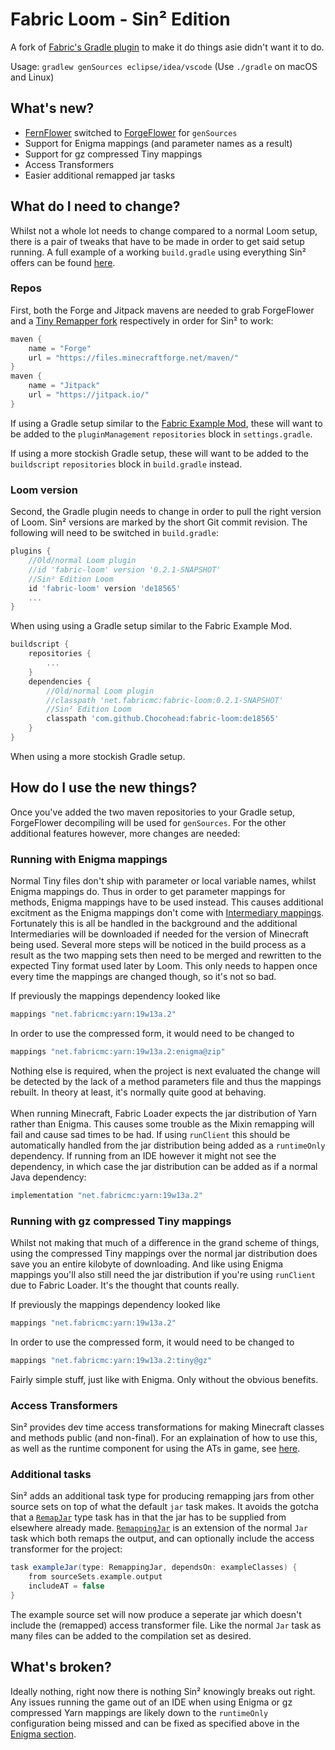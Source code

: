 # Fabric Loom - Sin² Edition
A fork of [Fabric's Gradle plugin](https://github.com/FabricMC/fabric-loom/tree/dev/0.2) to make it do things asie didn't want it to do.

Usage: `gradlew genSources eclipse/idea/vscode`
(Use `./gradle` on macOS and Linux)


## What's new?
* [FernFlower](https://github.com/FabricMC/intellij-fernflower) switched to [ForgeFlower](https://github.com/MinecraftForge/ForgeFlower) for `genSources`
* Support for Enigma mappings (and parameter names as a result)
* Support for gz compressed Tiny mappings
* Access Transformers
* Easier additional remapped jar tasks


## What do I need to change?
Whilst not a whole lot needs to change compared to a normal Loom setup, there is a pair of tweaks that have to be made in order to get said setup running. A full example of a working `build.gradle` using everything Sin² offers can be found [here](https://github.com/Chocohead/Fabric-ASM/blob/master/build.gradle).

### Repos
First, both the Forge and Jitpack mavens are needed to grab ForgeFlower and a [Tiny Remapper fork](https://github.com/Chocohead/tiny-remapper) respectively in order for Sin² to work:
```groovy
maven {
	name = "Forge"
	url = "https://files.minecraftforge.net/maven/"
}
maven { 
	name = "Jitpack"
	url = "https://jitpack.io/"
}
```
If using a Gradle setup similar to the [Fabric Example Mod](https://github.com/FabricMC/fabric-example-mod), these will want to be added to the `pluginManagement` `repositories` block in `settings.gradle`.

If using a more stockish Gradle setup, these will want to be added to the `buildscript` `repositories` block in `build.gradle` instead.

### Loom version
Second, the Gradle plugin needs to change in order to pull the right version of Loom. Sin² versions are marked by the short Git commit revision. The following will need to be switched in `build.gradle`:
```groovy
plugins {
	//Old/normal Loom plugin
	//id 'fabric-loom' version '0.2.1-SNAPSHOT'
	//Sin² Edition Loom
	id 'fabric-loom' version 'de18565'
	...
}
```
When using using a Gradle setup similar to the Fabric Example Mod.
```groovy
buildscript {
	repositories {
		...
	}
	dependencies {
		//Old/normal Loom plugin
		//classpath 'net.fabricmc:fabric-loom:0.2.1-SNAPSHOT'
		//Sin² Edition Loom
		classpath 'com.github.Chocohead:fabric-loom:de18565'
	}
}
```
When using a more stockish Gradle setup.


## How do I use the new things?
Once you've added the two maven repositories to your Gradle setup, ForgeFlower decompiling will be used for `genSources`. For the other additional features however, more changes are needed:

### Running with Enigma mappings
Normal Tiny files don't ship with parameter or local variable names, whilst Enigma mappings do. Thus in order to get parameter mappings for methods, Enigma mappings have to be used instead. This causes additional excitment as the Enigma mappings don't come with [Intermediary mappings](https://github.com/FabricMC/intermediary). Fortunately this is all be handled in the background and the additional Intermediaries will be downloaded if needed for the version of Minecraft being used. Several more steps will be noticed in the build process as a result as the two mapping sets then need to be merged and rewritten to the expected Tiny format used later by Loom. This only needs to happen once every time the mappings are changed though, so it's not so bad.

If previously the mappings dependency looked like
```groovy
mappings "net.fabricmc:yarn:19w13a.2"
```
In order to use the compressed form, it would need to be changed to
```groovy
mappings "net.fabricmc:yarn:19w13a.2:enigma@zip"
```
Nothing else is required, when the project is next evaluated the change will be detected by the lack of a method parameters file and thus the mappings rebuilt. In theory at least, it's normally quite good at behaving.  
<br />
When running Minecraft, Fabric Loader expects the jar distribution of Yarn rather than Enigma. This causes some trouble as the Mixin remapping will fail and cause sad times to be had. If using `runClient` this should be automatically handled from the jar distribution being added as a `runtimeOnly` dependency. If running from an IDE however it might not see the dependency, in which case the jar distribution can be added as if a normal Java dependency:
```groovy
implementation "net.fabricmc:yarn:19w13a.2"
```

### Running with gz compressed Tiny mappings
Whilst not making that much of a difference in the grand scheme of things, using the compressed Tiny mappings over the normal jar distribution does save you an entire kilobyte of downloading. And like using Enigma mappings you'll also still need the jar distribution if you're using `runClient` due to Fabric Loader. It's the thought that counts really.

If previously the mappings dependency looked like
```groovy
mappings "net.fabricmc:yarn:19w13a.2"
```
In order to use the compressed form, it would need to be changed to
```groovy
mappings "net.fabricmc:yarn:19w13a.2:tiny@gz"
```
Fairly simple stuff, just like with Enigma. Only without the obvious benefits.


### Access Transformers
Sin² provides dev time access transformations for making Minecraft classes and methods public (and non-final). For an explaination of how to use this, as well as the runtime component for using the ATs in game, see [here](https://github.com/Chocohead/Fabric-ASM#sailing-the-shenanigans).


### Additional tasks
Sin² adds an additional task type for producing remapping jars from other source sets on top of what the default `jar` task makes. It avoids the gotcha that a [`RemapJar`](https://github.com/Chocohead/fabric-loom/blob/ATs/src/main/java/net/fabricmc/loom/task/RemapJar.java) type task has in that the jar has to be supplied from elsewhere already made. [`RemappingJar`](https://github.com/Chocohead/fabric-loom/blob/ATs/src/main/java/net/fabricmc/loom/task/RemappingJar.java) is an extension of the normal `Jar` task which both remaps the output, and can optionally include the access transformer for the project:
```groovy
task exampleJar(type: RemappingJar, dependsOn: exampleClasses) {
	from sourceSets.example.output
	includeAT = false
}
```
The example source set will now produce a seperate jar which doesn't include the (remapped) access transformer file. Like the normal `Jar` task as many files can be added to the compilation set as desired.


## What's broken?
Ideally nothing, right now there is nothing Sin² knowingly breaks out right. Any issues running the game out of an IDE when using Enigma or gz compressed Yarn mappings are likely down to the `runtimeOnly` configuration being missed and can be fixed as specified above in the [Enigma section](#running-with-enigma-mappings).

